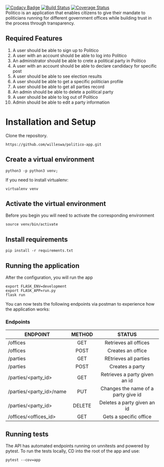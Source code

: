 [![Codacy Badge](https://api.codacy.com/project/badge/Grade/58dafbd4f2ef434ca483e5450ebfa716)](https://app.codacy.com/app/willeswa/politico-app?utm_source=github.com&utm_medium=referral&utm_content=willeswa/politico-app&utm_campaign=Badge_Grade_Dashboard)
[![Build Status](https://travis-ci.com/willeswa/politico-app.svg?branch=develop)](https://travis-ci.com/willeswa/politico-app) [![Coverage Status](https://coveralls.io/repos/github/willeswa/politico-app/badge.svg?branch=develop)](https://coveralls.io/github/willeswa/politico-app?branch=develop) <br>
Politico is an application that enables citizens to give their mandate to politicians running for different government offices while building trust in the process through transparency.

## Required Features
1. A user should be able to sign up to Politico 
2. A user with an account should be able to log into Politico
3. An administrator should be able to crete a political party in Politico
4. A user with an account should be able to declare candidacy for specific post
5. A user should be able to see election results
6. A user should be able to get a specific politician profile
7. A user should be able to get all parties record
8. An admin should be able to delete a political party
9. A user should be able to log out of Politico
10. Admin should be able to edit a party information

# Installation and Setup
Clone the repository.
```
https://github.com/willeswa/politico-app.git
```

## Create a virtual environment

```
python3 -p python3 venv;
```
If you need to install virtualenv:
```
virtualenv venv
```

## Activate the virtual environment
Before you begin you will need to activate the corresponding environment
```
source venv/bin/activate
```
## Install requirements
```
pip install -r requirements.txt
```

## Running the application
After the configuration, you will run the app 
```
export FLASK_ENV=development
export FLASK_APP=run.py
flask run
```
You can now tests the following endpoints via postman to experience how the application works:
### Endpoints

|   ENDPOINT                            | METHOD                    | STATUS                               |
|---------------------------------------|:-------------------------:|:------------------------------------:|
|         /offices                      |  GET                      |  Retrieves all offices               |
| /offices                              |  POST                     |  Creates an office                   |
| /parties                              |  GET                      |  REtrieves all parties               |
| /parties                              |  POST                     |  Creates a party                     |
| /parties/<party_id>                   |  GET                      |  Retrieves a party given an id       |
| /parties/<party_id>/name              |  PUT                      |  Changes the name of a party give id |
| /parties/<party_id>                   |  DELETE                   |  Deletes a party given an id         |
| /offices/<offices_id>                 |  GET                      |  Gets a specific office              |


## Running tests
The API has automated endpoints running on unnitests and powered by pytest.
To run the tests locally,
CD into the root of the app and use:
```
pytest --cov=app
```
